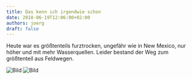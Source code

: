 ```yaml
---
title: Das kenn ich irgendwie schon
date: 2018-06-19T12:06:00+02:00
authors: joerg
draft: false
---
```


Heute war es größtenteils furztrocken, ungefähr wie in New Mexico, nur höher und mit mehr Wasserquellen. Leider bestand der Weg zum größtenteil aus Feldwegen. 


![Bild](/images/OI000541.jpg	"Bild")
![Bild](/images/OI000542.jpg	"Bild")

